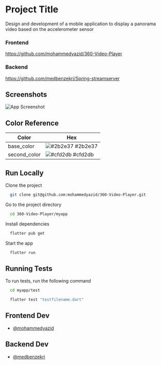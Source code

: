 
# Project Title

Design and development of a mobile application to display a panorama video based on the accelerometer sensor

### Frontend
https://github.com/mohammedyazid/360-Video-Player

### Backend
https://github.com/medbenzekri/Spring-streamserver

## Screenshots

![App Screenshot](https://github.com/mohammedyazid/Assets/blob/main/screens.png)

## Color Reference

| Color             | Hex                                                                |
| ----------------- | ------------------------------------------------------------------ |
| base_color | ![#2b2e37](https://via.placeholder.com/10/2b2e370a192f?text=+) #2b2e37 |
| second_color | ![#cfd2db](https://via.placeholder.com/10/cfd2db?text=+) #cfd2db |


## Run Locally

Clone the project

```bash
  git clone git@github.com:mohammedyazid/360-Video-Player.git
```

Go to the project directory

```bash
  cd 360-Video-Player/myapp
```

Install dependencies

```bash
  flutter pub get
```

Start the app

```bash
  flutter run
```


## Running Tests

To run tests, run the following command

```bash
  cd myapp/test
```
```bash
  flutter test "testfilename.dart"
```


## Frontend Dev
- [@mohammedyazid](https://github.com/mohammedyazid)
## Backend Dev
- [@medbenzekri](https://github.com/mohammedyazid)
